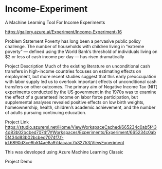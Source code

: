 # Income-Experiment

A Machine Learning Tool For Income Experiments

https://gallery.azure.ai/Experiment/Income-Experiment-16

Problem Statement
        Poverty has long been a pervasive public policy challenge.
The number of households with children living in “extreme
poverty” — defined using the World Bank’s threshold of
individuals living on $2 or less of cash income per day —
has risen dramatically

Project Description
        Much of the existing literature on unconditional cash transfers in high-income countries focuses on
estimating effects on employment, but more recent studies suggest that this early preoccupation with
labor supply led us to overlook important effects of unconditional cash transfers on other outcomes.
The primary aim of Negative Income Tax (NIT) experiments conducted by the US government
in the 1970s was to examine the effect of a guaranteed income on labor force participation, but
supplemental analyses revealed positive effects on low birth weights, homeownership, health,
children’s academic achievement, and the number of adults pursuing continuing education.

Project Link
https://studio.azureml.net/Home/ViewWorkspaceCached/665234c0ab5f434d83b02bcbed7074f7#Workspaces/Experiments/Experiment/665234c0ab5f434d83b02bcbed7074f7.f-id.6890d3ce9b514ae8a97dacaac7b32753/ViewExperiment

This was developed using Azure Machine Learning Classic

Project Demo

